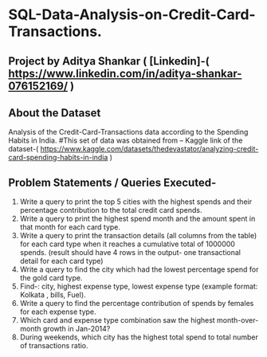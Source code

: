 # SQL-Data-Analysis-on-Credit-Card-Transactions.

## Project by Aditya Shankar ( [Linkedin]-( https://www.linkedin.com/in/aditya-shankar-076152169/ )
## About the Dataset 
Analysis of the Credit-Card-Transactions data according to the Spending Habits in India.
#This set of data was obtained from – Kaggle
link of the dataset-( https://www.kaggle.com/datasets/thedevastator/analyzing-credit-card-spending-habits-in-india )

## Problem Statements / Queries Executed-
1.	Write a query to print the top 5 cities with the highest spends and their percentage contribution to  the total credit card spends.
2.	Write a query to print the highest spend month and the amount spent in that month for each card type.
3.	Write a query to print the transaction details (all columns from the table) for each card type when it reaches a cumulative total of 1000000 spends. (result 
    should have 4 rows in the output- one transactional detail for each card type)
4.	Write a query to find the city which had the lowest percentage spend for the gold card type.
5.	Find-: city, highest expense type, lowest expense type (example format: Kolkata , bills, Fuel).
6.	Write a query to find the percentage contribution of spends by females for each expense type.
7.	Which card and expense type combination saw the highest month-over-month growth in Jan-2014?
8.	During weekends, which city has the highest total spend to total number of transactions ratio.
